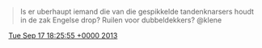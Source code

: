 > Is er uberhaupt iemand die van die gespikkelde tandenknarsers houdt in de zak Engelse drop? Ruilen voor dubbeldekkers? @klene

<img src="../../media/tweet.ico" width="12" /> [Tue Sep 17 18:25:55 +0000 2013](https://twitter.com/DromerDenker/status/380034901451759616)